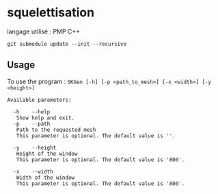 # squelettisation

langage utilisé : PMP C++

`git submodule update --init --recursive`


## Usage 

To use the program : `SKGen [-h] [-p <path_to_mesh>] [-x <width>] [-y <height>]`

```
Available parameters:

  -h    --help
   Show help and exit.
  -p    --path
   Path to the requested mesh
   This parameter is optional. The default value is ''.

  -y    --height
   Height of the window
   This parameter is optional. The default value is '800'.

  -x    --width
   Width of the window
   This parameter is optional. The default value is '800'.
```
